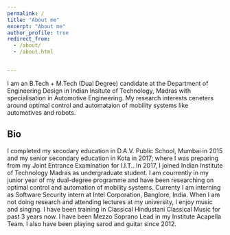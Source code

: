 ```yaml
---
permalink: /
title: "About me"
excerpt: "About me"
author_profile: true
redirect_from: 
  - /about/
  - /about.html


---
```

I am an B.Tech + M.Tech (Dual Degree) candidate at the Department of Engineering Design in Indian Insitute of Technology, Madras with specialisation in Automotive Engineering.
My research interests ceneters around optimal control and automataion of mobility systems like automotives and robots.

## Bio
I completed my secodary education in D.A.V. Public School, Mumbai in 2015 and my senior secondary education in Kota in 2017; where I was preparing from my Joint Entrance Examination for I.I.T.. In 2017, I joined Indian Institute of Technology Madras as undergraduate student. I am courrently in my junior year of my dual-degree programme and have been researching on optimal control and automation of mobility systems. 
Currenty I am interning as Software Security intern at Intel Corporation, Banglore, India.
When I am not doing research and attending lectures at my university, I enjoy music and singing. I have been training in Classical Hindustani Classical Music for past 3 years now. I have been Mezzo Soprano Lead in my Institute Acapella Team. I also have been playing sarod and guitar since 2012.

